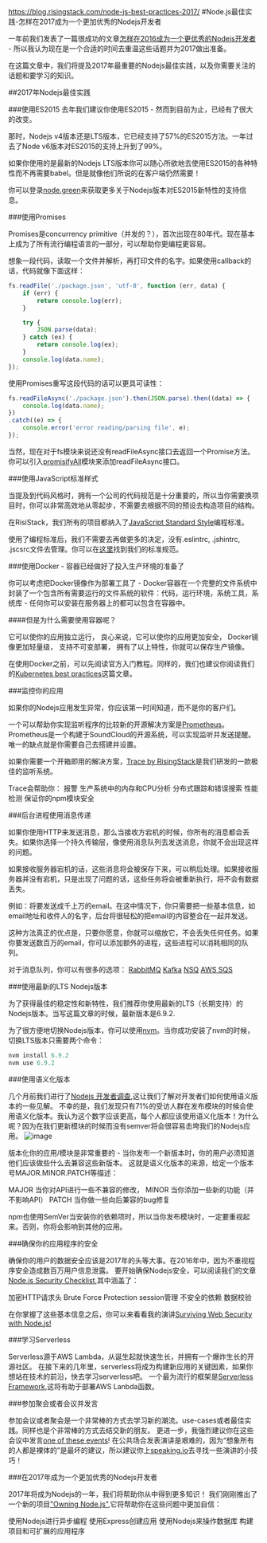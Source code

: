 https://blog.risingstack.com/node-js-best-practices-2017/
#Node.js最佳实践-怎样在2017成为一个更加优秀的Nodejs开发者

一年前我们发表了一篇很成功的文章[怎样在2016成为一个更优秀的Nodejs开发者](https://blog.risingstack.com/how-to-become-a-better-node-js-developer-in-2016/) - 所以我认为现在是一个合适的时间去重温这些话题并为2017做出准备。

在这篇文章中，我们将提及2017年最重要的Nodejs最佳实践，以及你需要关注的话题和要学习的知识。

##2017年Nodejs最佳实践

###使用ES2015
去年我们建议你使用ES2015 - 然而到目前为止，已经有了很大的改变。

那时，Nodejs v4版本还是LTS版本，它已经支持了57%的ES2015方法。一年过去了Node v6版本对ES2015的支持上升到了99%。

如果你使用的是最新的Nodejs LTS版本你可以随心所欲地去使用ES2015的各种特性而不再需要babel。但是就像他们所说的在客户端仍然需要！

你可以登录[node.green](http://node.green/)来获取更多关于Nodejs版本对ES2015新特性的支持信息。

###使用Promises

Promises是concurrency primitive（并发的？），首次出现在80年代。现在基本上成为了所有流行编程语言的一部分，可以帮助你更编程更容易。

想象一段代码，读取一个文件并解析，再打印文件的名字。如果使用callback的话，代码就像下面这样：

```js
fs.readFile('./package.json', 'utf-8', function (err, data) {
    if (err) {
        return console.log(err);
    }

    try {
        JSON.parse(data);
    } catch (ex) {
        return console.log(ex);
    }
    console.log(data.name);
});
```
使用Promises重写这段代码的话可以更具可读性：

```js
fs.readFileAsync('./package.json').then(JSON.parse).then((data) => {
    console.log(data.name);
})
.catch((e) => {
    console.error('error reading/parsing file', e);
});
```
当然，现在对于fs模块来说还没有readFileAsync接口去返回一个Promise方法。你可以引入[promisifyAll](http://bluebirdjs.com/docs/api/promise.promisifyall.html)模块来添加readFileAsync接口。

###使用JavaScript标准样式

当提及到代码风格时，拥有一个公司的代码规范是十分重要的，所以当你需要换项目时，你可以非常高效地从零起步，不需要去根据不同的预设去构造项目的结构。

在RisiStack，我们所有的项目都纳入了[JavaScript Standard Style](https://github.com/feross/standard)编程标准。

使用了编程标准后，我们不需要去再做更多的决定，没有.eslintrc, .jshintrc, .jscsrc文件去管理。你可以在[这里](http://standardjs.com/rules.html#javascript-standard-style)找到我们的标准规范。

###使用Docker - 容器已经做好了投入生产环境的准备了

你可以考虑把Docker镜像作为部署工具了 - Docker容器在一个完整的文件系统中封装了一个包含所有需要运行的文件系统的软件：代码，运行环境，系统工具，系统库 - 任何你可以安装在服务器上的都可以包含在容器中。

####但是为什么需要使用容器呢？

它可以使你的应用独立运行，
良心来说，它可以使你的应用更加安全，
Docker镜像更加轻量级，
支持不可变部署，
拥有了以上特性，你就可以保存生产镜像。

在使用Docker之前，可以先阅读官方入门教程。同样的，我们也建议你阅读我们的[Kubernetes best practices](https://blog.risingstack.com/moving-node-js-from-paas-to-kubernetes-tutorial/)这篇文章。

###监控你的应用

如果你的Nodejs应用发生异常，你应该第一时间知道，而不是你的客户们。

一个可以帮助你实现监听程序的比较新的开源解决方案是[Prometheus](https://prometheus.io/)。Prometheus是一个构建于SoundCloud的开源系统，可以实现监听并发送提醒。唯一的缺点就是你需要自己去搭建并设置。

如果你需要一个开箱即用的解决方案，[Trace by RisingStack](https://trace.risingstack.com/)是我们研发的一款极佳的监听系统。

Trace会帮助你：
报警
生产系统中的内存和CPU分析
分布式跟踪和错误搜索
性能检测
保证你的npm模块安全

###后台进程使用消息传递

如果你使用HTTP来发送消息，那么当接收方宕机的时候，你所有的消息都会丢失。如果你选择一个持久传输层，像使用消息队列去发送消息，你就不会出现这样的问题。

如果接收服务器宕机的话，这些消息将会被保存下来，可以稍后处理。如果接收服务器并没有宕机，只是出现了问题的话，这些任务将会被重新执行，将不会有数据丢失。

例如：将要发送成千上万的email。在这中情况下，你只需要把一些基本信息，如email地址和收件人的名字，后台将很轻松的把email的内容整合在一起并发送。

这种方法真正的优点是，只要你愿意，你就可以缩放它，不会丢失任何任务。如果你要发送数百万的email，你可以添加额外的进程，这些进程可以消耗相同的队列。

对于消息队列，你可以有很多的选项：
[RabbitMQ](https://www.rabbitmq.com/)
[Kafka](https://kafka.apache.org/)
[NSQ](http://nsq.io/)
[AWS SQS](https://aws.amazon.com/cn/sqs/)

###使用最新的LTS Nodejs版本

为了获得最佳的稳定性和新特性，我们推荐你使用最新的LTS（长期支持）的Nodejs版本。当写这篇文章的时候，最新版本是6.9.2.

为了很方便地切换Nodejs版本，你可以使用[nvm](https://github.com/creationix/nvm)。当你成功安装了nvm的时候，切换LTS版本只需要两个命令：

```js
nvm install 6.9.2
nvm use 6.9.2
```

###使用语义化版本

几个月前我们进行了[Nodejs 开发者调查](https://blog.risingstack.com/node-js-developer-survey-results-2016/),这让我们了解对开发者们如何使用语义版本的一些见解。
不幸的是，我们发现只有71%的受访人群在发布模块的时候会使用语义化版本。我认为这个数字应该更高，每个人都应该使用语义化版本！为什么呢？因为在我们更新模块的时候而没有semver将会很容易击垮我们的Nodejs应用。
![image](https://blog-assets.risingstack.com/2016/Sep/node-js-survey/node-js-survey-semantic-versioning.png)<br/>

版本化你的应用/模块是非常重要的 - 当你发布一个新版本时，你的用户必须知道他们应该做些什么去兼容这些新版本。
这就是语义化版本的来源，给定一个版本号MAJOR.MINOR.PATCH等描述：

MAJOR 当你对API进行一些不兼容的修改，
MINOR 当你添加一些新的功能（并不影响API）
PATCH 当你做一些向后兼容的bug修复

npm也使用SemVer当安装你的依赖项时，所以当你发布模块时，一定要重视起来。否则，你将会影响到其他的应用。

###确保你的应用程序的安全

确保你的用户的数据安全应该是2017年的头等大事。在2016年中，因为不重视程序安全造成数百万用户信息泄露。
要开始确保Nodejs安全，可以阅读我们的文章[Node.js Security Checklist](https://blog.risingstack.com/node-js-security-checklist/),其中涵盖了：

加密HTTP请求头
Brute Force Protection
session管理
不安全的依赖
数据校验

在你掌握了这些基本信息之后，你可以来看看我的演讲[Surviving Web Security with Node.js!](https://www.youtube.com/watch?v=80LbyikAUqI)

###学习Serverless

Serverless源于AWS Lambda，从诞生起就快速生长，并拥有一个爆炸生长的开源社区。
在接下来的几年里，serverless将成为构建新应用的关键因素，如果你想站在技术的前沿，快去学习serverless吧。
一个最为流行的框架是[Serverless Framework](https://serverless.com/),这将有助于部署AWS Lanbda函数。

###参加聚会或者会议并发言

参加会议或者聚会是一个非常棒的方式去学习新的潮流。use-cases或者最佳实践。同样也是个非常棒的方式去结交新的朋友。
更进一步，我强烈建议你在这些会议中发言[one of these events](https://github.com/watson/conferences)!
在公共场合发表演讲是艰难的，因为“想象所有的人都是裸体的”是最坏的建议，所以建议你上[speaking.io](http://speaking.io/)去寻找一些演讲的小技巧！

###在2017年成为一个更加优秀的Nodejs开发者

2017年将成为Nodejs的一年，我们将帮助你从中得到更多知识！
我们刚刚推出了一个新的项目["Owning Node.js"](https://risingstack.com/owning-nodejs),它将帮助你在这些问题中更加自信：

使用Nodejs进行异步编程
使用Express创建应用
使用Nodejs来操作数据库
构建项目和可扩展的应用程序